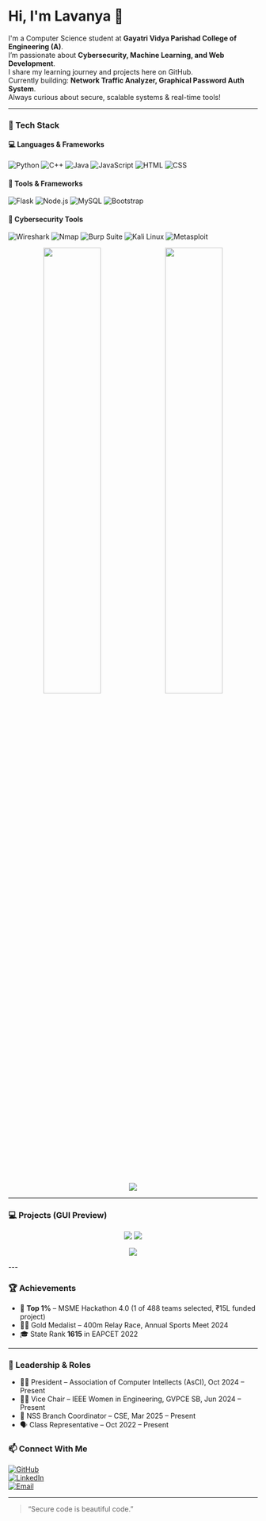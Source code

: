 # Hi, I'm Lavanya 👋

I'm a Computer Science student at **Gayatri Vidya Parishad College of Engineering (A)**.  
I’m passionate about **Cybersecurity, Machine Learning, and Web Development**.  
I share my learning journey and projects here on GitHub.  
Currently building: **Network Traffic Analyzer, Graphical Password Auth System**.  
Always curious about secure, scalable systems & real-time tools!

---

### 🧰 Tech Stack

#### 💻 Languages & Frameworks
![Python](https://img.shields.io/badge/python-3776AB?style=for-the-badge&logo=python&logoColor=white)
![C++](https://img.shields.io/badge/C++-00599C?style=for-the-badge&logo=cplusplus&logoColor=white)
![Java](https://img.shields.io/badge/java-007396?style=for-the-badge&logo=java&logoColor=white)
![JavaScript](https://img.shields.io/badge/javascript-F7DF1E?style=for-the-badge&logo=javascript&logoColor=black)
![HTML](https://img.shields.io/badge/html5-E34F26?style=for-the-badge&logo=html5&logoColor=white)
![CSS](https://img.shields.io/badge/css3-1572B6?style=for-the-badge&logo=css3&logoColor=white)

#### 🧩 Tools & Frameworks
![Flask](https://img.shields.io/badge/flask-000000?style=for-the-badge&logo=flask&logoColor=white)
![Node.js](https://img.shields.io/badge/node.js-339933?style=for-the-badge&logo=nodedotjs&logoColor=white)
![MySQL](https://img.shields.io/badge/mysql-4479A1?style=for-the-badge&logo=mysql&logoColor=white)
![Bootstrap](https://img.shields.io/badge/bootstrap-563D7C?style=for-the-badge&logo=bootstrap&logoColor=white)

#### 🔐 Cybersecurity Tools
![Wireshark](https://img.shields.io/badge/Wireshark-1679A7?style=for-the-badge&logo=wireshark&logoColor=white)
![Nmap](https://img.shields.io/badge/Nmap-00457C?style=for-the-badge)
![Burp Suite](https://img.shields.io/badge/Burp%20Suite-FE7F2D?style=for-the-badge)
![Kali Linux](https://img.shields.io/badge/Kali_Linux-557C94?style=for-the-badge&logo=kalilinux&logoColor=white)
![Metasploit](https://img.shields.io/badge/Metasploit-000000?style=for-the-badge)


<p align="center">
  <img src="https://github-readme-stats.vercel.app/api?username=lavanyaaaaaaa&show_icons=true&theme=tokyonight" width="48%" />
  <img src="https://github-readme-stats.vercel.app/api/top-langs/?username=lavanyaaaaaaa&layout=compact&theme=tokyonight" width="48%" />
</p>

<p align="center">
  <img src="https://github-readme-streak-stats.herokuapp.com?user=lavanyaaaaaaa&theme=tokyonight" />
</p>

---

### 💻 Projects (GUI Preview)

<p align="center">
  <img src="https://github-readme-stats.vercel.app/api/pin/?username=lavanyaaaaaaa&repo=network-traffic-analyzer&theme=tokyonight" />
  <img src="https://github-readme-stats.vercel.app/api/pin/?username=lavanyaaaaaaa&repo=encryption-tool&theme=tokyonight" />
</p>

<p align="center">
  <img src="https://github-readme-stats.vercel.app/api/pin/?username=lavanyaaaaaaa&repo=house-price-predictor&theme=tokyonight" />
</p>
---

### 🏆 Achievements

- 🥇 **Top 1%** – MSME Hackathon 4.0 (1 of 488 teams selected, ₹15L funded project)
- 🏃‍♀️ Gold Medalist – 400m Relay Race, Annual Sports Meet 2024
- 🎓 State Rank **1615** in EAPCET 2022

---

### 👑 Leadership & Roles

- 👩‍💼 President – Association of Computer Intellects (AsCI), Oct 2024 – Present  
- 👩‍💻 Vice Chair – IEEE Women in Engineering, GVPCE SB, Jun 2024 – Present  
- 🧩 NSS Branch Coordinator – CSE, Mar 2025 – Present  
- 🗣️ Class Representative – Oct 2022 – Present

### 📫 Connect With Me
[![GitHub](https://img.shields.io/badge/GitHub-000000?style=for-the-badge&logo=github&logoColor=white)](https://github.com/lavanyaaaaaaa)  
[![LinkedIn](https://img.shields.io/badge/LinkedIn-0A66C2?style=for-the-badge&logo=linkedin&logoColor=white)](https://linkedin.com/in/lavanya-bethina)  
[![Email](https://img.shields.io/badge/Email-D14836?style=for-the-badge&logo=gmail&logoColor=white)](mailto:lavanyabethinaa@gmail.com)

---

> “Secure code is beautiful code.”
